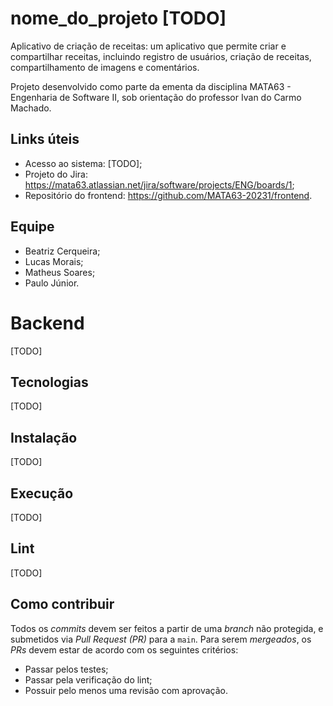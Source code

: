 # nome_do_projeto [TODO]
Aplicativo de criação de receitas: um aplicativo que permite criar e compartilhar receitas, incluindo registro de usuários, criação de receitas, compartilhamento de imagens e comentários.

Projeto desenvolvido como parte da ementa da disciplina MATA63 - Engenharia de Software II, sob orientação do professor Ivan do Carmo Machado.

## Links úteis
  * Acesso ao sistema: [TODO]; 
  * Projeto do Jira: https://mata63.atlassian.net/jira/software/projects/ENG/boards/1;
  * Repositório do frontend: https://github.com/MATA63-20231/frontend.

## Equipe
  * Beatriz Cerqueira;
  * Lucas Morais;
  * Matheus Soares;
  * Paulo Júnior.
  
# Backend
[TODO]

## Tecnologias
[TODO]
  
## Instalação
[TODO]
 
## Execução 
[TODO]
 
## Lint
[TODO]
 
## Como contribuir 
Todos os _commits_ devem ser feitos a partir de uma _branch_ não protegida, e submetidos via _Pull Request (PR)_ para a `main`. Para serem _mergeados_, os _PRs_ devem estar de acordo com os seguintes critérios:

* Passar pelos testes;
* Passar pela verificação do lint;
* Possuir pelo menos uma revisão com aprovação.
